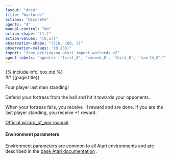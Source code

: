 ```yaml
---
layout: "docu"
title: "Warlords"
actions: "Discrete"
agents: "4"
manual-control: "No"
action-shape: "(1,)"
action-values: "[0,17]"
observation-shape: "(210, 160, 3)"
observation-values: "(0,255)"
import: "from pettingzoo.atari import warlords_v2"
agent-labels: "agents= ['first_0', 'second_0', 'third_0', 'fourth_0']"
---
```


<div class="docu-info" markdown="1">
{% include info_box.md %}
</div>

<div class="docu-content" markdown="1">
<div class="appear_big" markdown="1">
## {{page.title}}
</div>




Four player last man standing!

Defend your fortress from the ball and hit it towards your opponents.

When your fortress falls, you receive -1 reward and are done. If you are the last player standing, you receive +1 reward.

[Official wizard_of_wor manual](https://atariage.com/manual_html_page.php?SoftwareLabelID=598)

#### Environment parameters

Environment parameters are common to all Atari environments and are described in the [base Atari documentation](../atari) .
</div>